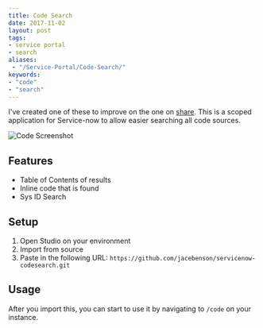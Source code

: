 ```yaml
---
title: Code Search
date: 2017-11-02
layout: post
tags:
- service portal
- search
aliases: 
 - "/Service-Portal/Code-Search/"
keywords:
- "code"
- "search"
---
```

I've created one of these to improve on the one on [share](https://share.servicenow.com).  This is a scoped application for Service-now to allow easier searching all code sources.

![Code Screenshot](/uploads/code-search.png)

<!--more-->

## Features

- Table of Contents of results
- Inline code that is found
- Sys ID Search

## Setup

  1. Open Studio on your environment
  1. Import from source
  1. Paste in the following URL: `https://github.com/jacebenson/servicenow-codesearch.git`

## Usage

After you import this, you can start to use it by navigating to `/code` on your instance.
